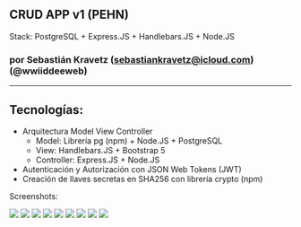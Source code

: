 ## CRUD APP v1 (PEHN)
Stack: PostgreSQL + Express.JS + Handlebars.JS + Node.JS

### por Sebastián Kravetz (sebastiankravetz@icloud.com) (@wwiiddeeweb)

---

## Tecnologías:
* Arquitectura Model View Controller
  - Model: Librería pg (npm) + Node.JS + PostgreSQL 
  - View: Handlebars.JS + Bootstrap 5
  - Controller: Express.JS + Node.JS
* Autenticación y Autorización con JSON Web Tokens (JWT)
* Creación de llaves secretas en SHA256 con librería crypto (npm)
 

Screenshots:

![](https://i.ibb.co/Nx7S3bj/skate1.jpg)
![](https://i.ibb.co/sW54N61/skate2.jpg)
![](https://i.ibb.co/4dS6nkN/skate3.jpg)
![](https://i.ibb.co/gS2Bz2j/skate4.jpg)
![](https://i.ibb.co/NjKrd5K/skate5.jpg)
![](https://i.ibb.co/zGFLWXz/skate6.jpg)
![](https://i.ibb.co/FsCG1xh/skate7.jpg)
![](https://i.ibb.co/PzNFk0V/skate8.jpg)
![](https://i.ibb.co/30RLpW5/skate9.jpg)
